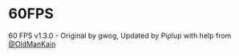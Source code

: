 # 60FPS
60 FPS v1.3.0 - Original by gwog, Updated by Piplup with help from [@OldManKain](https://github.com/OldManKain)

